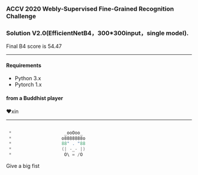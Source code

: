 ### ACCV 2020 Webly-Supervised Fine-Grained Recognition Challenge 

### Solution V2.0(EfficientNetB4，300*300input，single model).

Final B4 score is 54.47

---

#### Requirements
- Python 3.x
- Pytorch 1.x

#### from a Buddhist player

❤xin

---

```C++

 *                    _ooOoo_
 *                   o8888888o
 *                   88" . "88
 *                   (| -_- |)
 *                    O\ = /O

```

Give a big fist

